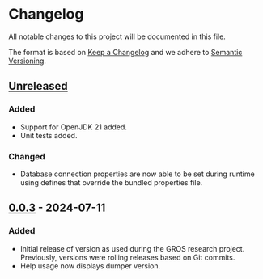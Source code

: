 # Changelog

All notable changes to this project will be documented in this file.

The format is based on [Keep a Changelog](https://keepachangelog.com/en/1.1.0/) 
and we adhere to [Semantic Versioning](https://semver.org/spec/v2.0.0.html).

## [Unreleased]

### Added

- Support for OpenJDK 21 added.
- Unit tests added.

### Changed

- Database connection properties are now able to be set during runtime using 
  defines that override the bundled properties file.

## [0.0.3] - 2024-07-11

### Added

- Initial release of version as used during the GROS research project. 
  Previously, versions were rolling releases based on Git commits.
- Help usage now displays dumper version.

[Unreleased]: 
https://github.com/grip-on-software/monetdb-dumper/compare/v0.0.3...HEAD
[0.0.3]: https://github.com/grip-on-software/monetdb-dumper/releases/tag/v0.0.3
